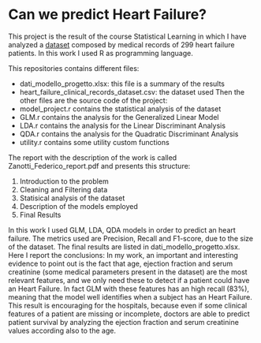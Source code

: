# Can we predict Heart Failure?
This project is the result of the course Statistical Learning in which I have analyzed a [dataset](https://www.kaggle.com/andrewmvd/heart-failure-clinical-data) composed by medical records of 299 heart failure patients. In this work I used R as programming language.

This repositories contains different files:
- dati_modello_progetto.xlsx: this file is a summary of the results
- heart_failure_clinical_records_dataset.csv: the dataset used
Then the other files are the source code of the project:
- model_project.r contains the statistical analysis of the dataset
- GLM.r contains the analysis for the Generalized Linear Model
- LDA.r contains the analysis for the Linear Discriminant Analysis
- QDA.r contains the analysis for the Quadratic Discriminant Analysis
- utility.r contains some utility custom functions

The report with the description of the work is called Zanotti_Federico_report.pdf and presents this structure:
1. Introduction to the problem
2. Cleaning and Filtering data
3. Statisical analysis of the dataset
4. Description of the models employed
5. Final Results

In this work I used GLM, LDA, QDA models in order to predict an heart failure. The metrics used are Precision, Recall and F1-score, due to the size of the dataset.
The final results are listed in dati_modello_progetto.xlsx.
Here I report the conclusions:
In my work, an important and interesting evidence to point out is the fact that age, ejection fraction and
serum creatinine (some medical parameters present in the dataset) are the most relevant features, and we only need these to detect if a patient could have an Heart
Failure. In fact GLM with these features has an high recall (83%), meaning that the model well identifies
when a subject has an Heart Failure. This result is encouraging for the hospitals, because even if some
clinical features of a patient are missing or incomplete, doctors are able to predict patient survival by
analyzing the ejection fraction and serum creatinine values according also to the age. 


